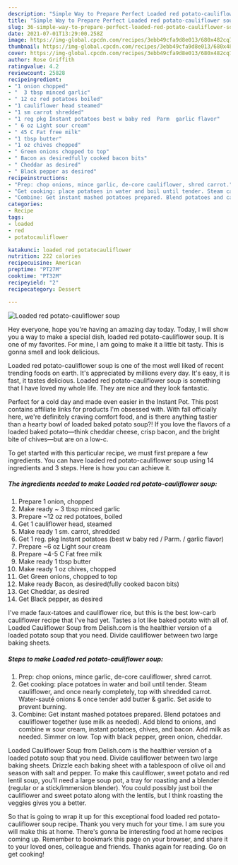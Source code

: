 ```yaml
---
description: "Simple Way to Prepare Perfect Loaded red potato-cauliflower soup"
title: "Simple Way to Prepare Perfect Loaded red potato-cauliflower soup"
slug: 36-simple-way-to-prepare-perfect-loaded-red-potato-cauliflower-soup
date: 2021-07-01T13:29:00.258Z
image: https://img-global.cpcdn.com/recipes/3ebb49cfa9d8e013/680x482cq70/loaded-red-potato-cauliflower-soup-recipe-main-photo.jpg
thumbnail: https://img-global.cpcdn.com/recipes/3ebb49cfa9d8e013/680x482cq70/loaded-red-potato-cauliflower-soup-recipe-main-photo.jpg
cover: https://img-global.cpcdn.com/recipes/3ebb49cfa9d8e013/680x482cq70/loaded-red-potato-cauliflower-soup-recipe-main-photo.jpg
author: Rose Griffith
ratingvalue: 4.2
reviewcount: 25828
recipeingredient:
- "1 onion chopped"
- "  3 tbsp minced garlic"
- " 12 oz red potatoes boiled"
- "1 cauliflower head steamed"
- "1 sm carrot shredded"
- "1 reg pkg Instant potatoes best w baby red  Parm  garlic flavor"
- " 6 oz Light sour cream"
- " 45 C Fat free milk"
- "1 tbsp butter"
- "1 oz chives chopped"
- " Green onions chopped to top"
- " Bacon as desiredfully cooked bacon bits"
- " Cheddar as desired"
- " Black pepper as desired"
recipeinstructions:
- "Prep: chop onions, mince garlic, de-core cauliflower, shred carrot."
- "Get cooking: place potatoes in water and boil until tender. Steam cauliflower, and once nearly completely, top with shredded carrot. Water-sauté onions &amp; once tender add butter &amp; garlic. Set aside to prevent burning."
- "Combine: Get instant mashed potatoes prepared. Blend potatoes and cauliflower together (use milk as needed). Add blend to onions, and combine w sour cream, instant potatoes, chives, and bacon. Add milk as needed. Simmer on low. Top with black pepper, green onion, cheddar."
categories:
- Recipe
tags:
- loaded
- red
- potatocauliflower

katakunci: loaded red potatocauliflower 
nutrition: 222 calories
recipecuisine: American
preptime: "PT27M"
cooktime: "PT32M"
recipeyield: "2"
recipecategory: Dessert

---
```



![Loaded red potato-cauliflower soup](https://img-global.cpcdn.com/recipes/3ebb49cfa9d8e013/680x482cq70/loaded-red-potato-cauliflower-soup-recipe-main-photo.jpg)

Hey everyone, hope you're having an amazing day today. Today, I will show you a way to make a special dish, loaded red potato-cauliflower soup. It is one of my favorites. For mine, I am going to make it a little bit tasty. This is gonna smell and look delicious.

Loaded red potato-cauliflower soup is one of the most well liked of recent trending foods on earth. It's appreciated by millions every day. It's easy, it is fast, it tastes delicious. Loaded red potato-cauliflower soup is something that I have loved my whole life. They are nice and they look fantastic.

Perfect for a cold day and made even easier in the Instant Pot. This post contains affiliate links for products I&#39;m obsessed with. With fall officially here, we&#39;re definitely craving comfort food, and is there anything tastier than a hearty bowl of loaded baked potato soup?! If you love the flavors of a loaded baked potato—think cheddar cheese, crisp bacon, and the bright bite of chives—but are on a low-c.


To get started with this particular recipe, we must first prepare a few ingredients. You can have loaded red potato-cauliflower soup using 14 ingredients and 3 steps. Here is how you can achieve it.

<!--inarticleads1-->

##### The ingredients needed to make Loaded red potato-cauliflower soup:

1. Prepare 1 onion, chopped
1. Make ready  ~ 3 tbsp minced garlic
1. Prepare  ~12 oz red potatoes, boiled
1. Get 1 cauliflower head, steamed
1. Make ready 1 sm. carrot, shredded
1. Get 1 reg. pkg Instant potatoes (best w baby red / Parm. / garlic flavor)
1. Prepare  ~6 oz Light sour cream
1. Prepare  ~4-5 C Fat free milk
1. Make ready 1 tbsp butter
1. Make ready 1 oz chives, chopped
1. Get  Green onions, chopped to top
1. Make ready  Bacon, as desired(fully cooked bacon bits)
1. Get  Cheddar, as desired
1. Get  Black pepper, as desired


I&#39;ve made faux-tatoes and cauliflower rice, but this is the best low-carb cauliflower recipe that I&#39;ve had yet. Tastes a lot like baked potato with all of. Loaded Cauliflower Soup from Delish.com is the healthier version of a loaded potato soup that you need. Divide cauliflower between two large baking sheets. 

<!--inarticleads2-->

##### Steps to make Loaded red potato-cauliflower soup:

1. Prep: chop onions, mince garlic, de-core cauliflower, shred carrot.
1. Get cooking: place potatoes in water and boil until tender. Steam cauliflower, and once nearly completely, top with shredded carrot. Water-sauté onions &amp; once tender add butter &amp; garlic. Set aside to prevent burning.
1. Combine: Get instant mashed potatoes prepared. Blend potatoes and cauliflower together (use milk as needed). Add blend to onions, and combine w sour cream, instant potatoes, chives, and bacon. Add milk as needed. Simmer on low. Top with black pepper, green onion, cheddar.


Loaded Cauliflower Soup from Delish.com is the healthier version of a loaded potato soup that you need. Divide cauliflower between two large baking sheets. Drizzle each baking sheet with a tablespoon of olive oil and season with salt and pepper. To make this cauliflower, sweet potato and red lentil soup, you&#39;ll need a large soup pot, a tray for roasting and a blender (regular or a stick/immersion blender). You could possibly just boil the cauliflower and sweet potato along with the lentils, but I think roasting the veggies gives you a better. 

So that is going to wrap it up for this exceptional food loaded red potato-cauliflower soup recipe. Thank you very much for your time. I am sure you will make this at home. There's gonna be interesting food at home recipes coming up. Remember to bookmark this page on your browser, and share it to your loved ones, colleague and friends. Thanks again for reading. Go on get cooking!
